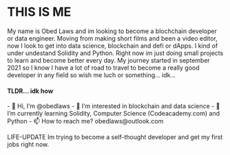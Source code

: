 <h1> THIS IS ME </h1>
My name is Obed Laws and im looking to become a blochchain developer or data engineer.
Moving from making short films and been a video editor, now I look to get into data science, blockchain and defi or dApps.
I kind of under undestand Solidity and Python. Right now im just doing small projects to learn and become better every day.
My journey started in september 2021 so I know I have a lot of road to travel to become a really good developer in any field so 
wish me luch or something... idk...

<h4> TLDR... idk how </h4>
- 👋 Hi, I’m @obedlaws
- 👀 I’m interested in blockchain and data science
- 🌱 I’m currently learning Solidity, Computer Science (Codeacademy.com) and Python
- 📫 How to reach me? obedlaws@outlook.com

LIFE-UPDATE
Im trying to become a self-thought developer and get my first jobs right now.
